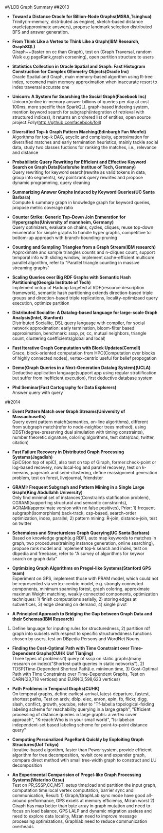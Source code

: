 #VLDB Graph Summary
##2013
- **Toward a Distance Oracle for Billion-Node Graphs(MSRA,Tsinghua)**  
Trinity(in-memory, distributed as engine), sketch-based distance oracle(approximate answers), propose landmark selection distributed BFS and answer generation.

- **From Think Like a Vertex to Think Like a Graph(IBM Research, GraphSQL)**  
Giraph++(faster on cc than Giraph), test on (Graph Traversal, random Walk e.g pageRank,graph corsening), open partition structure to users

- **Statistics Collection in Oracle Spatial and Graph: Fast Histogram Construction for Complex GEometry Objects(Oracle Inc)**  
Oracle Spatial and Graph, main memory-based algorithm using R-tree index, recomend main memory approximation when inaccurate resort to index traversal accurate one

- **Unicorn: A System for Searching the Social Graph(Facebook Inc)**  
Unicorn(online in-memory answer billions of queries per day at cost 100ms, more specific than SparkQL), graph-based indexing system, mention keyword search for subgraph(integration of retrieval with structured indices), it returns an ordrered list of entities, open source project Folly(http://github.comfacebook/foll)

- **Diversified Top-k Graph Pattern Maching(Edinburgh Fan Wenfei)**  
Algorithms for top-k DAG, acyclic and complexity, approximation for diversified matches and early termination heuristics, mainly tackle social data, study two classes fuctions for ranking the matches, i.e., relevance and distance

- **Probabilistic Query Rewriting for Efficient and Effective Keyword Search on Graph Data(Karlsruhe Institue of Tech, Germany)**  
Query rewriting for keyword search(rewrite as valid tokens in data, group into segments), key point:rank query rewrites and propose dynamic programming, query cleaning

- **Summarizing Answer Graphs Induced by Keyword Queries(UC Santa Barbara)**  
Compute k summary graph in knowledge graph for keyword queries, propose metric coverage ratio

- **Counter Strike: Generic Top-Down Join Enmeration for Hypergraphs(University of mannheim, Germany)**  
Query optimizers, evaluate on chains, cycles, cliques, reuse top-down enumerator for simple graphs to handle hyper graphs, competitive to bottom-up approach with branch-bounding-pruning

- **Counting and Sampling Triangles from a Graph Stream(IBM research)**  
Approximate and sample triangles counts and n-cliques count, support temporal info with sliding window, implement cache-efficient multicore parallel algorithm, refer to "Parallel triangle counting in massive streaming graphs"

- **Scaling Queries over Big RDF Graphs with Semantic Hash Partitioning(Georgia Institute of Tech)**  
Implement ontop of Hadoop targeted at RDF(resource description framework), semantic hash partitioning extends direction-based triple groups and direction-based triple replications, locality-optimizaed query execution, optimize partition

- **Distributed Socialite: A Datalog-based language for large-scale Graph Analysis(Intel, Stanford)**  
Distributed Socialite, DSL query language with compiler, for social network approximation: early termination, bloom-filter based approximation, benchmark: sssp, pr, cc, mutual neighbors, triangle count, clustering coefficients(global and local)

- **Fast Iterative Graph Computation with Block Updates(Cornell)**  
Grace, block-oriented computation from HPC(Computation over blocks of highly connected nodes), vertex-centric useful for belief propogation

- **Demo(Graph Queries in a Next-Generation Datalog System)(UCLA)**  
Deductive application language(support app using regular stratiification but suffer from inefficient execution), first deductive database system

- **Phd Seminar(Fast Cartography for Data Explorers)**  
Answer query with query

##2014
- **Event Pattern Match over Graph Streams(University of Massachusetts)**  
Query event pattern match(semantics, on-line algorithms), different from subgraph match(refer to node-neighbor trees method), using DDST(degree-preserving dual simulation with timing constraints), number theoretic signature, coloring algorithms, test data(road, twitter, citation)

- **Fast Failure Recovery in Distributed Graph Processing Systems(Jagadish)**  
EpiCG(on top of epiC), also test on top of Giraph, former:check-point or log-based recovery, now:local-log and parallel recovery, test on k-meeans, pagerank and semi-clustering, define reassignment generation problem, test on forest, livejournal, friendster

- **GRAMI: Frequent Subgraph and Pattern Mining in a Single Large Graph(King Abdullahh University)**  
Only find minimal set of instances(Constraints statification problem), CGRAMI(supporting structural and semantic constraints), AGRAMI(approximate version with no false positives), Prior: 1) frequent subgraph(isomorphism):back-track, csp-based, search-order optimization, index, parallel; 2) pattern mining: R-join, distance-join, test on twitter

- **Schemaless and Structureless Graph Querying(UC Santa Barbara)**  
Based on knowledge graph(e.g RDF), auto map keywords to matches in graph, two procedures(training instance generation, online searching), propose rank model and implement top-k search and index, test on dbpedia and freebase, refer to "A survey of algorithms for keywor search on graph data"

- **Optimizing Graph Algorithms on Pregel-like Systems(Stanford GPS team)**  
Experiment on GPS, implement those with PRAM model, which could not be represented via vertex-centric model, e.g. strongly connected components, minimum spanning forest, graph coloring, approximate maximun Weight matching, weakly connected components, optimization techniques: 1) finish computations serially, 2) storing edges at subvertices, 3) edge cleaning on demand, 4) single pivot

- **A Principled Approach to Bridging the Gap between Graph Data and their Schemas(IBM Research)**  
1) Define language for inputing rules for structuredness, 2) partition rdf graph into subsets with respect to specific structureddness functions chosen by users, test on DBpedia Persons and WordNet Nouns

- **Finding the Cost-Optimal Path with Time Constraint over Time-Dependent Graphs(CUHK Uof Tianjing)**  
Three types of problems:1) query of sssp on static graphs(many research on index)("Shortest-path queries in static networks"), 2) TDSP(Time-Dependent Shortest Path)i.e. minimun time, 3) Cost-Optimal Path with Time Constraints over Time-Dependent Graphs, Test on CARN(23,718 vertices) and EURN(3,598,623 vertices)

- **Path Problems in Temporal Graphs(CUHK)**  
On temporal graphs, define earliest-arrival, latest-departure, fastest, shortest paths, Test on arxiv, dblp, elec, enron, epin, fb, flickr, digg, slash, conflict, growth, youtube, refer to "Tf-label:a topological-folding labeling scheme for reachability querying in a large graph", "Efficient processing of distance queries in large graphs: a vertex cover approach", "K-reach:Who is in your small world", "Is-label:an independent-set based labeling scheme for point-to-point distance query"

- **Computing Personalized PageRank Quickly by Exploiting Graph Structures(Uof Tokyo)**  
Iterative-based algorithm, faster than Power system, provide efficient algorithm for tree decomposition, revisit core and expander graph, compare direct method wtih small tree-width graph to construct and LU decomposition

- **An Experimental Comparision of Pregel-like Graph Processing Systems(Waterloo Ozsu)**  
Test on PR,SSSP,CC,MST, setup time:load and partition the input graph, computation time:local vertex computation, barrier sync and communication, Result: 1) Giraph/GraphLab sync mode have good all-around performance, GPS excels at memory efficiency, Mizan worst 2) Giraph has map better than byte array in graph mutation and need to focus on load balance, GPS LALP and dynamic migration useless and need to explore data locality, Mizan need to improve message processing optimizations, Graphlab need to reduce communication overheads








